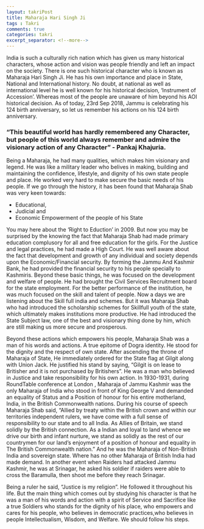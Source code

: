 ```yaml
---
layout: takriPost
title: Maharaja Hari Singh Ji
tags : Takri
comments: true
categories: takri
excerpt_separator: <!--more-->
---
```


India is such a culturally rich nation which has given us many historical characters, whose action and vision was people friendly and left an impact on the society. There is one such historical character who is known as Maharaja Hari Singh Ji. He has his own importance  and place in State, National and International history. No doubt, at national as well as international level he is well known for his historical decision, ‘Instrument of Accession’. Whereas most of the people are unaware of him beyond his AOI historical decision. As of today, 23rd Sep 2018, Jammu is celebrating his 124 birth anniversary, so let us remember his actions on his 124 birth anniversary.

### “This beautiful world has hardly remembered  any Character, but people of this world always remember and admire the visionary action of any Character” - Pankaj Khajuria.

 Being a Maharaja, he had many qualities, which makes him visionary and legend.  He was like a military leader who belives in making, building and maintaining the confidence, lifestyle, and dignity of his own  state people and place. He worked very hard to make secure the basic needs of his people. If we go through the history, it has been found that Maharaja Shab was very keen towards:
* Educational, 
* Judicial and 
* Economic Empowerment of the people of his State 

You may here about the ‘Right to Eduction’ in 2009. But now you may be surprised by the knowing the fact that Maharaja Shab had made primary education complusory for all and free education for the girls. For the  Justice and legal practices, he had made a High Court. He was well aware about the fact that development and growth of any individual and society depends upon the  Economic/Financial security. By forming the  Jammu And Kashmir Bank, he had provided the financial security to his people specially to Kashmiris. Beyond these basic things, he was focused on the development and welfare of  people. He had brought the Civil Services Recruitment board for the state employment. For the better performance of the institution, he was much focused on the skill and talent of people. Now a days we are listening about the Skill full india and schemes. But it was Maharaja Shab who had introduced the scholarship schemes for Skillfull youth of the state, which ultimately makes institutions more productive. He had introduced the State Subject law, one of the best and visionary thing done by him, which are still making us more secure and prosperous.

Beyond these actions which empowers his people, Maharaja Shab was  a man of his words and actions. A true epitome of Dogra identity.  He stood for the dignity and the respect of own state.  After ascending the throne of Maharaja of State, He immediately ordered for the State flag at Gilgit along with Union Jack. He justified his stand by saying, “Gilgit is on lease to Britisher and it is not purchased by Britishers”. He was a man who believed in Justice and take responsibility for his own action.  In 1930-1931, during RoundTable conference at London , Maharaja of Jammu Kashmir was the only Maharaja of India who stood in front of  King George V and demanded an equality of Status and a Position of honour for his entire motherland, India, in the British Commonwealth nations. During his course of speech Maharaja Shab said, “Allied by treaty within the British crown and within our territories independent rulers, we have come with a full sense of responsibility to our state and to all India. As Allies of Britain, we stand solidly by the British connection. As a Indian and loyal to land whence we drive our birth and infant nurture, we stand as solidly as the rest of our countrymen for our land’s enjoyment of a position of honour and equality in The British Commonwealth nation.” And he was the Maharaja of Non-British India and sovereign state. Where has no other Maharaja of British India had made demand. In another event when Raiders had attacked Jammu Kashmir, he was at Srinagar, he asked his soldier if raiders were able to cross the Baramulla, then shoot me before they reach Srinagar. 

Being a ruler he said, “Justice is my religion”. He followed it throughout his life. But the main thing which comes out by studying his character is that he was a man of his words and action with a spirit of Service and Sacrifice like a true Soldiers who stands for the dignity of his place, who empowers and cares for his people, who believes in democratic practices,who believes in people Intellectualism, Wisdom, and Welfare. We should follow his steps.

